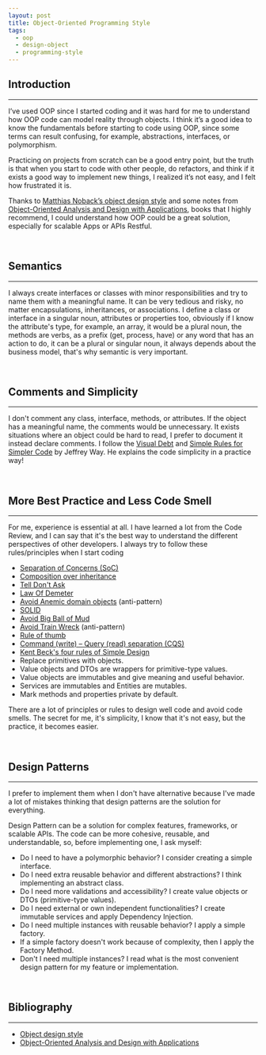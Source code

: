 ```yaml
---
layout: post
title: Object-Oriented Programming Style
tags:
  - oop
  - design-object
  - programming-style
---
```


## Introduction
---

I’ve used OOP since I started coding and it was hard for me to understand how OOP code can model reality through objects. I think it’s a good idea to know the fundamentals before starting to code using OOP, since some terms can result confusing, for example, abstractions, interfaces, or polymorphism.

Practicing on projects from scratch can be a good entry point, but the truth is that when you start to code with other people, do refactors, and think if it exists a good way to implement new things, I realized it’s not easy, and I felt how frustrated it is.

Thanks to [Matthias Noback’s object design style](https://livebook.manning.com/book/object-design-style-guide/about-this-book/) and some notes from [Object-Oriented Analysis and Design with Applications](https://www.amazon.com/Object-Oriented-Analysis-Design-Applications-3rd/dp/020189551X), books that I highly recommend, I could understand how OOP could be a great solution, especially for scalable Apps or APIs Restful.

<br>

## Semantics
---
I always create interfaces or classes with minor responsibilities and try to name them with a meaningful name. It can be very tedious and risky, no matter encapsulations, inheritances, or associations.
I define a class or interface in a singular noun, attributes or properties too, obviously if I know the attribute's type, for example, an array, it would be a plural noun, the methods are verbs, as a prefix (get, process, have) or any word that has an action to do, it can be a plural or singular noun, it always depends about the business model, that's why semantic is very important.

<br>

## Comments and Simplicity
---
I don't comment any class, interface, methods, or attributes. If the object has a meaningful name, the comments would be unnecessary. It exists situations where an object could be hard to read, I prefer to document it instead declare comments. I follow the [Visual Debt](https://laracasts.com/series/php-bits/episodes/1) and [Simple Rules for Simpler Code](https://laracasts.com/series/simple-rules-for-simpler-code) by Jeffrey Way. He explains the code simplicity in a practice way!

<br>

## More Best Practice and Less Code Smell 
---
For me, experience is essential at all. I have learned a lot from the Code Review, and  I can say that it's the best way to understand the different perspectives of other developers.
I always try to follow these rules/principles when I start coding
* [Separation of Concerns (SoC)](https://en.wikipedia.org/wiki/Separation_of_concerns)
* [Composition over inheritance](https://en.wikipedia.org/wiki/Composition_over_inheritance)
* [Tell Don't Ask](https://martinfowler.com/bliki/TellDontAsk.html)
* [Law Of Demeter](https://en.wikipedia.org/wiki/Law_of_Demeter)
* [Avoid Anemic domain objects](https://www.martinfowler.com/bliki/AnemicDomainModel.html) (anti-pattern)
* [SOLID](https://dev.to/trekhleb/s-o-l-i-d-principles-around-you-1o17)
* [Avoid Big Ball of Mud](https://thedomaindrivendesign.io/big-ball-of-mud/)
* [Avoid Train Wreck](https://wiki.c2.com/?TrainWreck) (anti-pattern)
* [Rule of thumb ](https://en.wikipedia.org/wiki/Rule_of_thumb)
* [Command (write) – Query (read) separation (CQS)](https://martinfowler.com/bliki/CommandQuerySeparation.html)
* [Kent Beck's four rules of Simple Design](https://martinfowler.com/bliki/BeckDesignRules.html)
* Replace primitives with objects.
* Value objects and DTOs are wrappers for primitive-type values.
* Value objects are immutables and give meaning and useful behavior.
* Services are immutables and Entities are mutables.
* Mark methods and properties private by default.

There are a lot of principles or rules to design well code and avoid code smells. The secret for me, it's simplicity, I know that it's not easy, but the practice, it becomes easier.

<br>

## Design Patterns
---
I prefer to implement them when I don't have alternative because I've made a lot of mistakes thinking that design patterns are the solution for everything.

Design Pattern can be a solution for complex features, frameworks, or scalable APIs. The code can be more cohesive, reusable, and understandable, so, before implementing one, I ask myself:

* Do I need to have a polymorphic behavior? I consider creating a simple interface.
* Do I need extra reusable behavior and different abstractions? I think implementing an abstract class. 
* Do I need more validations and accessibility? I create value objects or DTOs (primitive-type values).
* Do I need external or own independent functionalities? I create immutable services and apply Dependency Injection.
* Do I need multiple instances with reusable behavior? I apply a simple factory.
* If a simple factory doesn't work because of complexity, then I apply the Factory Method.
* Don't I need multiple instances? I read what is the most convenient design pattern for my feature or implementation.

<br>

## Bibliography
---
- [Object design style](https://livebook.manning.com/book/object-design-style-guide/about-this-book)
- [Object-Oriented Analysis and Design with Applications](https://www.amazon.com/Object-Oriented-Analysis-Design-Applications-3rd/dp/020189551X)